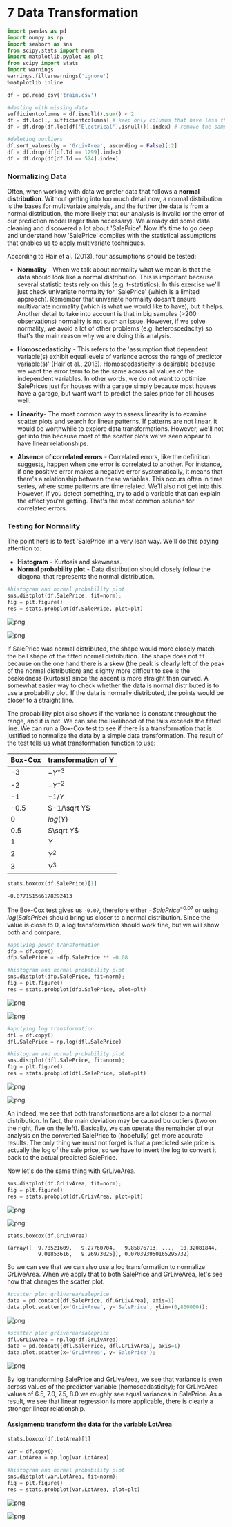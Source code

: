
# 7 Data Transformation


```python
import pandas as pd
import numpy as np
import seaborn as sns
from scipy.stats import norm
import matplotlib.pyplot as plt
from scipy import stats
import warnings
warnings.filterwarnings('ignore')
%matplotlib inline
```


```python
df = pd.read_csv('train.csv')
```


```python
#dealing with missing data
sufficientcolumns = df.isnull().sum() < 2
df = df.loc[:, sufficientcolumns] # keep only columns that have less than 2 missing values
df = df.drop(df.loc[df['Electrical'].isnull()].index) # remove the sample that has a missing value for Electrical
```


```python
#deleting outliers
df.sort_values(by = 'GrLivArea', ascending = False)[:2]
df = df.drop(df[df.Id == 1299].index)
df = df.drop(df[df.Id == 524].index)
```

### Normalizing Data

Often, when working with data we prefer data that follows a **normal distribution**. Without getting into too much detail now, a normal distribution is the bases for multivariate analysis, and the further the data is from a normal distribution, the more likely that our analysis is invalid (or the error of our prediction model larger than necessary). We already did some data cleaning and discovered a lot about 'SalePrice'. Now it's time to go deep and understand how 'SalePrice' complies with the statistical assumptions that enables us to apply multivariate techniques.

According to Hair et al. (2013), four assumptions should be tested:

* <b>Normality</b> - When we talk about normality what we mean is that the data should look like a normal distribution. This is important because several statistic tests rely  on this (e.g. t-statistics). In this exercise we'll just check univariate normality for 'SalePrice' (which is a limited approach). Remember that univariate normality doesn't ensure multivariate normality (which is what we would like to have), but it helps. Another detail to take into account is that in big samples (>200 observations) normality is not such an issue. However, if we solve normality, we avoid a lot of other problems (e.g. heteroscedacity) so that's the main reason why we are doing this analysis.

* <b>Homoscedasticity</b> - This refers to the 'assumption that dependent variable(s) exhibit equal levels of variance across the range of predictor variable(s)' (Hair et al., 2013). Homoscedasticity is desirable because we want the error term to be the same across all values of the independent variables. In other words, we do not want to optimize SalePrices just for houses with a garage simply because most houses have a garage, but want want to predict the sales price for all houses well. 

* <b>Linearity</b>- The most common way to assess linearity is to examine scatter plots and search for linear patterns. If patterns are not linear, it would be worthwhile to explore data transformations. However, we'll not get into this because most of the scatter plots we've seen appear to have linear relationships.

* <b>Absence of correlated errors</b> - Correlated errors, like the definition suggests, happen when one error is correlated to another. For instance, if one positive error makes a negative error systematically, it means that there's a relationship between these variables. This occurs often in time series, where some patterns are time related. We'll also not get into this. However, if you detect something, try to add a variable that can explain the effect you're getting. That's the most common solution for correlated errors.

### Testing for Normality

The point here is to test 'SalePrice' in a very lean way. We'll do this paying attention to:

* <b>Histogram</b> - Kurtosis and skewness.
* <b>Normal probability plot</b> - Data distribution should closely follow the diagonal that represents the normal distribution.


```python
#histogram and normal probability plot
sns.distplot(df.SalePrice, fit=norm);
fig = plt.figure()
res = stats.probplot(df.SalePrice, plot=plt)
```


![png](output_9_0.png)



![png](output_9_1.png)


If SalePrice was normal distributed, the shape would more closely match the bell shape of the fitted normal distribution. The shape does not fit because on the one hand there is a skew (the peak is clearly left of the peak of the normal distribution) and slighty more difficult to see is the peakedness (kurtosis) since the ascent is more straight than curved. A somewhat easier way to check whether the data is normal distributed is to use a probability plot. If the data is normally distributed, the points would be closer to a straight line. 

The probablility plot also shows if the variance is constant throughout the range, and it is not. We can see the likelihood of the tails exceeds the fitted line. We can run a Box-Cox test to see if there is a transformation that is justified to normalize the data by a simple data transformation. The result of the test tells us what transformation function to use:

| Box-Cox | transformation of Y |
| -- | -- |
| -3 | $-Y^{-3}$ |
| -2 | $-Y^{-2}$ |
| -1 | $-1/Y$ |
| -0.5 | $-1/\sqrt Y$ |
| 0 | $log(Y)$ |
| 0.5 | $\sqrt Y$ |
| 1 | $Y$ |
| 2 | $Y^2$ |
| 3 | $Y^3$ |


```python
stats.boxcox(df.SalePrice)[1]
```




    -0.077151566178292413



The Box-Cox test gives us `-0.07`, therefore either $-SalePrice^{-0.07}$ or using $log(SalePrice)$ should bring us closer to a normal distribution. Since the value is close to 0, a log transformation should work fine, but we will show both and compare.


```python
#applying power transformation
dfp = df.copy()
dfp.SalePrice = -dfp.SalePrice ** -0.08
```


```python
#histogram and normal probability plot
sns.distplot(dfp.SalePrice, fit=norm);
fig = plt.figure()
res = stats.probplot(dfp.SalePrice, plot=plt)
```


![png](output_14_0.png)



![png](output_14_1.png)



```python
#applying log transformation
dfl = df.copy()
dfl.SalePrice = np.log(dfl.SalePrice)
```


```python
#histogram and normal probability plot
sns.distplot(dfl.SalePrice, fit=norm);
fig = plt.figure()
res = stats.probplot(dfl.SalePrice, plot=plt)
```


![png](output_16_0.png)



![png](output_16_1.png)


An indeed, we see that both transformations are a lot closer to a normal distribution. In fact, the main deviation may be caused bu outliers (two on the right, five on the left). Basically, we can operate the remainder of our analysis on the converted SalePrice to (hopefully) get more accurate results. The only thing we must not forget is that a predicted sale price is actually the log of the sale price, so we have to invert the log to convert it back to the actual predicted SalePrice.

Now let's do the same thing with GrLiveArea.


```python
sns.distplot(df.GrLivArea, fit=norm);
fig = plt.figure()
res = stats.probplot(df.GrLivArea, plot=plt)
```


![png](output_19_0.png)



![png](output_19_1.png)



```python
stats.boxcox(df.GrLivArea)
```




    (array([  9.78521609,   9.27760704,   9.85876713, ...,  10.32081844,
              9.01853616,   9.26973025]), 0.070393950165295732)



So we can see that we can also use a log transformation to normalize GrLiveArea. When we apply that to both SalePrice and GrLiveArea, let's see how that changes the scatter plot.


```python
#scatter plot grlivarea/saleprice
data = pd.concat([df.SalePrice, df.GrLivArea], axis=1)
data.plot.scatter(x='GrLivArea', y='SalePrice', ylim=(0,800000));
```


![png](output_22_0.png)



```python
#scatter plot grlivarea/saleprice
dfl.GrLivArea = np.log(df.GrLivArea)
data = pd.concat([dfl.SalePrice, dfl.GrLivArea], axis=1)
data.plot.scatter(x='GrLivArea', y='SalePrice');
```


![png](output_23_0.png)


By log transforming SalePrice and GrLiveArea, we see that variance is even across values of the predictor variable (homoscedasticity); for GrLiveArea values of 6.5, 7.0, 7.5, 8.0 we roughly see equal variances in SalePrice. As a result, we see that linear regression is more applicable, there is clearly a stronger linear relationship.

#### Assignment: transform the data for the variable LotArea


```python
stats.boxcox(df.LotArea)[1]

var = df.copy()
var.LotArea = np.log(var.LotArea)

#histogram and normal probability plot
sns.distplot(var.LotArea, fit=norm);
fig = plt.figure()
res = stats.probplot(var.LotArea, plot=plt)
```


![png](output_26_0.png)



![png](output_26_1.png)



```python

```
